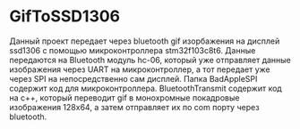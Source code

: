 # GifToSSD1306
Данный проект передает через bluetooth gif изорбажения на дисплей ssd1306 с помощью микроконтроллера stm32f103c8t6. 
Данные передаются на Bluetooth модуль hc-06, который уже отправляет данные изображения через UART на микроконтроллер, а тот передает уже через SPI на непосредственно сам дисплей.
Папка BadAppleSPI содержит код для микроконтроллера.
BluetoothTransmit содержит код на c++, который переводит gif в монохромные покадровые изображения 128x64, а затем отправляет их по com порту через bluetooth.
